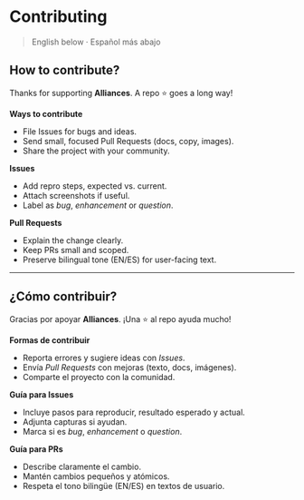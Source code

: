 # Contributing

> English below · Español más abajo

## How to contribute?

Thanks for supporting **Alliances**. A repo ⭐ goes a long way!

**Ways to contribute**
- File Issues for bugs and ideas.
- Send small, focused Pull Requests (docs, copy, images).
- Share the project with your community.

**Issues**
- Add repro steps, expected vs. current.
- Attach screenshots if useful.
- Label as *bug*, *enhancement* or *question*.

**Pull Requests**
- Explain the change clearly.
- Keep PRs small and scoped.
- Preserve bilingual tone (EN/ES) for user-facing text.

---

## ¿Cómo contribuir?

Gracias por apoyar **Alliances**. ¡Una ⭐ al repo ayuda mucho!

**Formas de contribuir**
- Reporta errores y sugiere ideas con *Issues*.
- Envía *Pull Requests* con mejoras (texto, docs, imágenes).
- Comparte el proyecto con la comunidad.

**Guía para Issues**
- Incluye pasos para reproducir, resultado esperado y actual.
- Adjunta capturas si ayudan.
- Marca si es *bug*, *enhancement* o *question*.

**Guía para PRs**
- Describe claramente el cambio.
- Mantén cambios pequeños y atómicos.
- Respeta el tono bilingüe (EN/ES) en textos de usuario.
